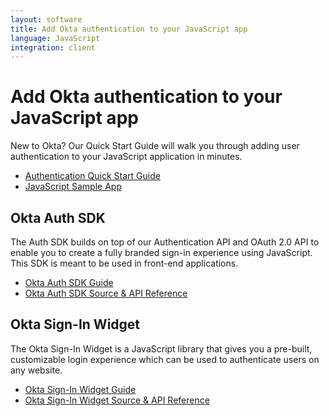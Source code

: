 ```yaml
---
layout: software
title: Add Okta authentication to your JavaScript app
language: JavaScript
integration: client
---
```


# Add Okta authentication to your JavaScript app

New to Okta? Our Quick Start Guide will walk you through adding user authentication to your JavaScript application in minutes.

<ul class='code-list'>
  <li>
    <a href='/quickstart/#/okta-sign-in-page/nodejs/express' class='code-button inverse' data-proofer-ignore>
      <span class='code-icon launch-16'></span><span>Authentication Quick Start Guide</span>
    </a>
  </li>
  <li>
    <a href='https://github.com/okta/samples-nodejs-express-4' class='code-button'>
      <span class='fa fa-github'></span><span>JavaScript Sample App</span>
    </a>
  </li>
</ul>

## Okta Auth SDK

The Auth SDK builds on top of our Authentication API and OAuth 2.0 API to enable you to create a fully branded sign-in experience using JavaScript.  This SDK is meant to be used in front-end applications.

<ul class='code-list'>
  <li><span class='code-icon launch-16'></span> <a href='/code/javascript/okta_auth_sdk'>Okta Auth SDK Guide</a></li>
  <li><span class='code-icon expression-16'></span> <a href='https://github.com/okta/okta-auth-js'>Okta Auth SDK Source &amp; API Reference</a></li>
</ul>

## Okta Sign-In Widget

The Okta Sign-In Widget is a JavaScript library that gives you a pre-built, customizable login experience which can be used to authenticate users on any website.

<ul class='code-list'>
  <li>
    <span class='code-icon expression-16'></span> <a href='/code/javascript/okta_sign-in_widget'>Okta Sign-In Widget Guide</a>
  </li>
  <li>
    <span class='fa fa-github'></span> <a href='https://github.com/okta/okta-signin-widget'>Okta Sign-In Widget Source &amp; API Reference</a>
  </li>
</ul>